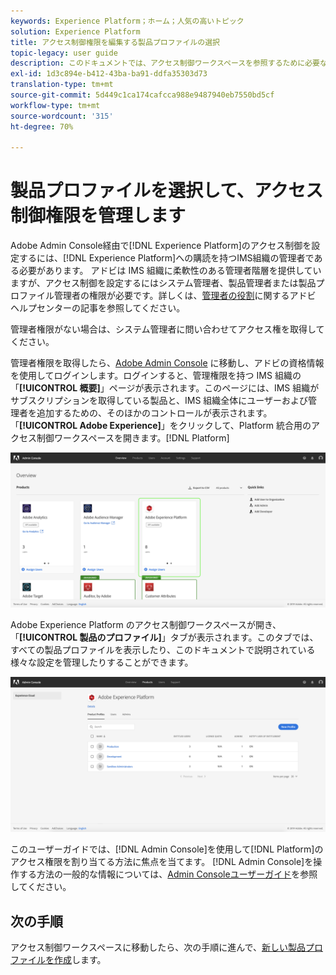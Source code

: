 ```yaml
---
keywords: Experience Platform；ホーム；人気の高いトピック
solution: Experience Platform
title: アクセス制御権限を編集する製品プロファイルの選択
topic-legacy: user guide
description: このドキュメントでは、アクセス制御ワークスペースを参照するために必要な手順について説明します。 Adobe Admin Console を使用して Experience Platform のアクセス制御を設定するには、Experience Platform のサブスクリプションを取得している IMS 組織の管理者である必要があります。
exl-id: 1d3c894e-b412-43ba-ba91-ddfa35303d73
translation-type: tm+mt
source-git-commit: 5d449c1ca174cafcca988e9487940eb7550bd5cf
workflow-type: tm+mt
source-wordcount: '315'
ht-degree: 70%

---
```


# 製品プロファイルを選択して、アクセス制御権限を管理します

Adobe Admin Console経由で[!DNL Experience Platform]のアクセス制御を設定するには、[!DNL Experience Platform]への購読を持つIMS組織の管理者である必要があります。 アドビは IMS 組織に柔軟性のある管理者階層を提供していますが、アクセス制御を設定するにはシステム管理者、製品管理者または製品プロファイル管理者の権限が必要です。詳しくは、[管理者の役割](https://helpx.adobe.com/jp/enterprise/using/admin-roles.html)に関するアドビ ヘルプセンターの記事を参照してください。

管理者権限がない場合は、システム管理者に問い合わせてアクセス権を取得してください。

管理者権限を取得したら、[Adobe Admin Console](https://adminconsole.adobe.com) に移動し、アドビの資格情報を使用してログインします。ログインすると、管理権限を持つ IMS 組織の「**[!UICONTROL 概要]**」ページが表示されます。このページには、IMS 組織がサブスクリプションを取得している製品と、IMS 組織全体にユーザーおよび管理者を追加するための、そのほかのコントロールが表示されます。「**[!UICONTROL Adobe Experience]**」をクリックして、Platform 統合用のアクセス制御ワークスペースを開きます。[!DNL Platform]

![「概要」ページ](../images/overview-page.png)

Adobe Experience Platform のアクセス制御ワークスペースが開き、「**[!UICONTROL 製品のプロファイル]**」タブが表示されます。このタブでは、すべての製品プロファイルを表示したり、このドキュメントで説明されている様々な設定を管理したりすることができます。

![プラットフォームのアクセス制御](../images/platform-access-control.png)

このユーザーガイドでは、[!DNL Admin Console]を使用して[!DNL Platform]のアクセス権限を割り当てる方法に焦点を当てます。 [!DNL Admin Console]を操作する方法の一般的な情報については、[Admin Consoleユーザーガイド](https://helpx.adobe.com/jp/enterprise/using/admin-console.html)を参照してください。

## 次の手順

アクセス制御ワークスペースに移動したら、次の手順に進んで、[新しい製品プロファイルを作成](create-profile.md)します。
